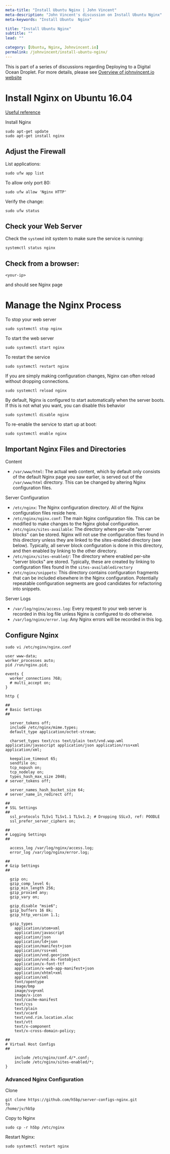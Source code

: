 ```yaml
---
meta-title: "Install Ubuntu Nginx | John Vincent"
meta-description: "John Vincent's discussion on Install Ubuntu Nginx"
meta-keywords: "Install Ubuntu  Nginx"

title: "Install Ubuntu Nginx"
subtitle: ""
lead: ""

category: [Ubuntu, Nginx, Johnvincent.io]
permalink: /johnvincent/install-ubuntu-nginx/
---
```


This is part of a series of discussions regarding Deploying to a Digital Ocean Droplet. For more details, please see
[Overview of johnvincent.io website](/johnvincent/overview/)

<!-- end -->

# Install Nginx on Ubuntu 16.04

[Useful reference](https://www.digitalocean.com/community/tutorials/how-to-install-nginx-on-ubuntu-16-04)

Install Nginx

```
sudo apt-get update
sudo apt-get install nginx
```

## Adjust the Firewall

List applications:

```
sudo ufw app list
```

To allow only port 80:

```
sudo ufw allow 'Nginx HTTP'
```

Verify the change:

```
sudo ufw status
```

## Check your Web Server

Check the `systemd` init system to make sure the service is running:

```
systemctl status nginx
```

## Check from a browser:

```
<your-ip>
```

and should see Nginx page

# Manage the Nginx Process

To stop your web server

```
sudo systemctl stop nginx
```

To start the web server

```
sudo systemctl start nginx
```

To restart the service

```
sudo systemctl restart nginx
```


If you are simply making configuration changes, Nginx can often reload without dropping connections.

```
sudo systemctl reload nginx
```

By default, Nginx is configured to start automatically when the server boots. If this is not what you want, you can disable this behavior

```
sudo systemctl disable nginx
```

To re-enable the service to start up at boot:

```
sudo systemctl enable nginx
```

## Important Nginx Files and Directories

Content

- `/var/www/html`: The actual web content, which by default only consists of the default Nginx page you saw earlier, is served out of the `/var/www/html` directory. This can be changed by altering Nginx configuration files.

Server Configuration

- `/etc/nginx`: The Nginx configuration directory. All of the Nginx configuration files reside here.
- `/etc/nginx/nginx.conf`: The main Nginx configuration file. This can be modified to make changes to the Nginx global configuration.
- `/etc/nginx/sites-available`: The directory where per-site "server blocks" can be stored. Nginx will not use the configuration files found in this directory unless they are linked to the sites-enabled directory (see below). Typically, all server block configuration is done in this directory, and then enabled by linking to the other directory.
- `/etc/nginx/sites-enabled/`: The directory where enabled per-site "server blocks" are stored. Typically, these are created by linking to configuration files found in the `sites-availabledirectory`
- `/etc/nginx/snippets`: This directory contains configuration fragments that can be included elsewhere in the Nginx configuration. Potentially repeatable configuration segments are good candidates for refactoring into snippets.

Server Logs

- `/var/log/nginx/access.log`: Every request to your web server is recorded in this log file unless Nginx is configured to do otherwise.
- `/var/log/nginx/error.log`: Any Nginx errors will be recorded in this log.

## Configure Nginx

`sudo vi /etc/nginx/nginx.conf`

```
user www-data;
worker_processes auto;
pid /run/nginx.pid;

events {
  worker_connections 768;
  # multi_accept on;
}

http {

##
# Basic Settings
##

  server_tokens off;
  include /etc/nginx/mime.types;
  default_type application/octet-stream;

  charset_types text/css text/plain text/vnd.wap.wml application/javascript application/json application/rss+xml application/xml;

  keepalive_timeout 65;
  sendfile on;
  tcp_nopush on;
  tcp_nodelay on;
  types_hash_max_size 2048;
# server_tokens off;

  server_names_hash_bucket_size 64;
# server_name_in_redirect off;

##
# SSL Settings
##
  ssl_protocols TLSv1 TLSv1.1 TLSv1.2; # Dropping SSLv3, ref: POODLE
  ssl_prefer_server_ciphers on;

##
# Logging Settings
##

  access_log /var/log/nginx/access.log;
  error_log /var/log/nginx/error.log;

##
# Gzip Settings
##

  gzip on;
  gzip_comp_level 6;
  gzip_min_length 256;
  gzip_proxied any;
  gzip_vary on;

  gzip_disable "msie6";
  gzip_buffers 16 8k;
  gzip_http_version 1.1;

  gzip_types
    application/atom+xml
    application/javascript
    application/json
    application/ld+json
    application/manifest+json
    application/rss+xml
    application/vnd.geo+json
    application/vnd.ms-fontobject
    application/x-font-ttf
    application/x-web-app-manifest+json
    application/xhtml+xml
    application/xml
    font/opentype
    image/bmp
    image/svg+xml
    image/x-icon
    text/cache-manifest
    text/css
    text/plain
    text/vcard
    text/vnd.rim.location.xloc
    text/vtt
    text/x-component
    text/x-cross-domain-policy;

##
# Virtual Host Configs
##

    include /etc/nginx/conf.d/*.conf;
    include /etc/nginx/sites-enabled/*;
}
```

### Advanced Nginx Configuration

Clone 

```
git clone https://github.com/h5bp/server-configs-nginx.git
to
/home/jv/hb5p
```

Copy to Nginx

```
sudo cp -r h5bp /etc/nginx
```

Restart Nginx:

```
sudo systemctl restart nginx
```

